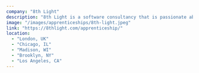 ```yaml
---
company: "8th Light"
description: "8th Light is a software consultancy that is passionate about crafting beautiful and durable software products."
image: "/images/apprenticeships/8th-light.jpeg"
link: "https://8thlight.com/apprenticeship/"
location:
  - "London, UK"
  - "Chicago, IL"
  - "Madison, WI"
  - "Brooklyn, NY"
  - "Los Angeles, CA"
---
```

